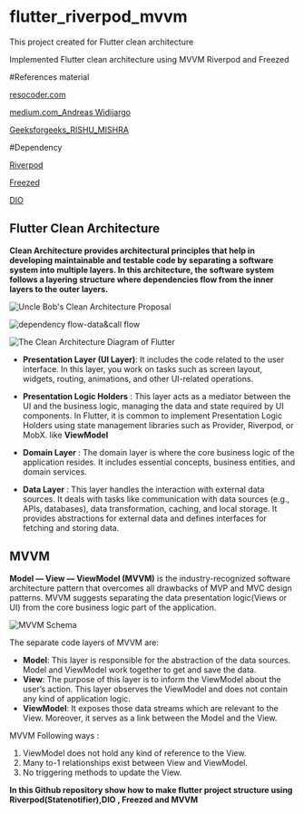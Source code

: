 # flutter_riverpod_mvvm

This project created for Flutter clean architecture

Implemented Flutter clean architecture using MVVM Riverpod and Freezed

#References material

[resocoder.com](https://resocoder.com/2019/08/27/flutter-tdd-clean-architecture-course-1-explanation-project-structure/)

[medium.com_Andreas Widijargo](https://medium.com/ruangguru/an-introduction-to-flutter-clean-architecture-ae00154001b0)

[Geeksforgeeks_RISHU_MISHRA](https://www.geeksforgeeks.org/mvvm-model-view-viewmodel-architecture-pattern-in-android/)

#Dependency

[Riverpod](https://pub.dev/packages/flutter_riverpod)

[Freezed](https://pub.dev/packages/freezed)

[DIO](https://pub.dev/packages/dio)

## Flutter Clean Architecture

**Clean Architecture provides architectural principles that help in developing maintainable and testable code by separating a software system into multiple layers. In this architecture, the software system follows a layering structure where dependencies flow from the inner layers to the outer layers.**

![Uncle Bob's Clean Architecture Proposal](https://img1.daumcdn.net/thumb/R1280x0/?scode=mtistory2&fname=https%3A%2F%2Fblog.kakaocdn.net%2Fdn%2FdJe5zA%2FbtsjtAwiCNo%2F45Q53e7BDExHjbnMkXO8pK%2Fimg.webp)

![dependency flow-data&call flow](https://img1.daumcdn.net/thumb/R1280x0/?scode=mtistory2&fname=https%3A%2F%2Fblog.kakaocdn.net%2Fdn%2FqDGl2%2Fbtsjx20kFK4%2F3Y6ntaIH7vaYNC0ZrXwSv1%2Fimg.webp)

![The Clean Architecture Diagram of Flutter](https://img1.daumcdn.net/thumb/R1280x0/?scode=mtistory2&fname=https%3A%2F%2Fblog.kakaocdn.net%2Fdn%2FntBxn%2FbtsjRg3Y3r7%2FLHkxbRwFN0wJdohsXcNHO0%2Fimg.webp)




* **Presentation Layer (UI Layer)**: It includes the code related to the user interface. In this layer, you work on tasks such as screen layout, widgets, routing, animations, and other UI-related operations.


* **Presentation Logic Holders** : This layer acts as a mediator between the UI and the business logic, managing the data and state required by UI components. In Flutter, it is common to implement Presentation Logic Holders using state management libraries such as Provider, Riverpod, or MobX. like **ViewModel**

* **Domain Layer** : The domain layer is where the core business logic of the application resides. It includes essential concepts, business entities, and domain services.

* **Data Layer** : This layer handles the interaction with external data sources. It deals with tasks like communication with data sources (e.g., APIs, databases), data transformation, caching, and local storage. It provides abstractions for external data and defines interfaces for fetching and storing data.

## MVVM

**Model — View — ViewModel (MVVM)** is the industry-recognized software architecture pattern that overcomes all drawbacks of MVP and MVC design patterns. MVVM suggests separating the data presentation logic(Views or UI) from the core business logic part of the application. 

![MVVM Schema](https://img1.daumcdn.net/thumb/R1280x0/?scode=mtistory2&fname=https%3A%2F%2Fblog.kakaocdn.net%2Fdn%2FcfEq3G%2FbtsjS4231bw%2FC67w1sT1jkcqrNlQYKFjP1%2Fimg.png)

The separate code layers of MVVM are:

* **Model**: This layer is responsible for the abstraction of the data sources. Model and ViewModel work together to get and save the data.
* **View**: The purpose of this layer is to inform the ViewModel about the user’s action. This layer observes the ViewModel and does not contain any kind of application logic.
* **ViewModel**: It exposes those data streams which are relevant to the View. Moreover, it serves as a link between the Model and the View.

MVVM Following ways : 

1. ViewModel does not hold any kind of reference to the View.
2. Many to-1 relationships exist between View and ViewModel.
3. No triggering methods to update the View.



**In this Github repository show how to make flutter project structure using Riverpod(Statenotifier),DIO , Freezed and MVVM**



